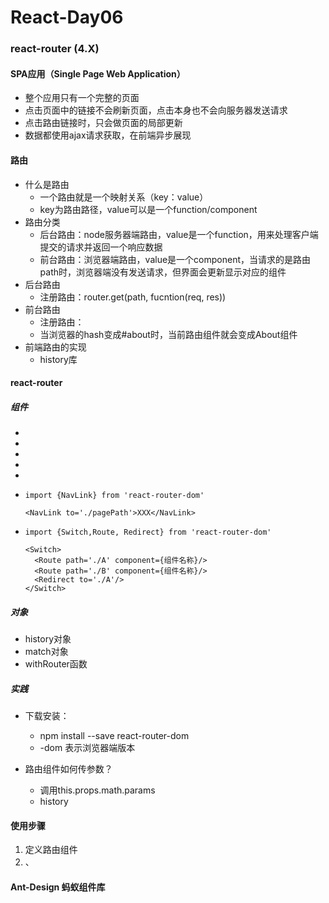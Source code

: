 # React-Day06



### react-router (4.X)



#### SPA应用（Single Page Web Application）

- 整个应用只有一个完整的页面
- 点击页面中的链接不会刷新页面，点击本身也不会向服务器发送请求
- 点击路由链接时，只会做页面的局部更新
- 数据都使用ajax请求获取，在前端异步展现



#### 路由

- 什么是路由
  - 一个路由就是一个映射关系（key：value）
  - key为路由路径，value可以是一个function/component
- 路由分类
  - 后台路由：node服务器端路由，value是一个function，用来处理客户端提交的请求并返回一个响应数据
  - 前台路由：浏览器端路由，value是一个component，当请求的是路由path时，浏览器端没有发送请求，但界面会更新显示对应的组件
- 后台路由
  - 注册路由：router.get(path, fucntion(req, res))
- 前台路由
  - 注册路由：<Route path="/about" component={About}/>
  - 当浏览器的hash变成#about时，当前路由组件就会变成About组件
- 前端路由的实现
  - history库



#### react-router

##### 组件

- <BrowserRouter>

- <HashRouter>

- <Route>

- <Redirect>

- <Link>

- <NavLink>

  ```
  import {NavLink} from 'react-router-dom'
  
  <NavLink to='./pagePath'>XXX</NavLink>
  ```

- <Switch>

  ```
  import {Switch,Route, Redirect} from 'react-router-dom'
  
  <Switch>
  	<Route path='./A' component={组件名称}/>
  	<Route path='./B' component={组件名称}/>
  	<Redirect to='./A'/>
  </Switch>
  ```

  

##### 对象

- history对象
- match对象
- withRouter函数



##### 实践

- 下载安装：

  - npm install --save react-router-dom
  - -dom 表示浏览器端版本

  

- 路由组件如何传参数？
  - 调用this.props.math.params
  - history



#### 使用步骤

1. 定义路由组件
2. <Link/>、<NavLink/>



#### Ant-Design 蚂蚁组件库